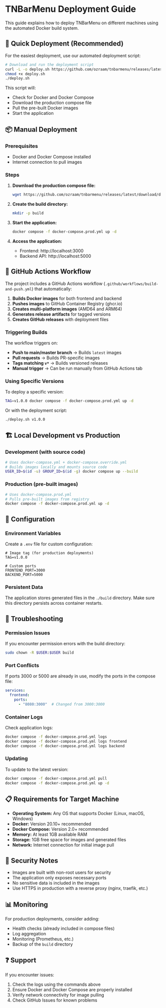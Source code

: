# TNBarMenu Deployment Guide

This guide explains how to deploy TNBarMenu on different machines using the automated Docker build system.

## 🚀 Quick Deployment (Recommended)

For the easiest deployment, use our automated deployment script:

```bash
# Download and run the deployment script
curl -L -o deploy.sh https://github.com/ozraam/tnbarmenu/releases/latest/download/deploy.sh
chmod +x deploy.sh
./deploy.sh
```

This script will:
- Check for Docker and Docker Compose
- Download the production compose file
- Pull the pre-built Docker images
- Start the application

## 📦 Manual Deployment

### Prerequisites
- Docker and Docker Compose installed
- Internet connection to pull images

### Steps

1. **Download the production compose file:**
   ```bash
   wget https://github.com/ozraam/tnbarmenu/releases/latest/download/docker-compose.prod.yml
   ```

2. **Create the build directory:**
   ```bash
   mkdir -p build
   ```

3. **Start the application:**
   ```bash
   docker compose -f docker-compose.prod.yml up -d
   ```

4. **Access the application:**
   - Frontend: http://localhost:3000
   - Backend API: http://localhost:5000

## 🔄 GitHub Actions Workflow

The project includes a GitHub Actions workflow (`.github/workflows/build-and-push.yml`) that automatically:

1. **Builds Docker images** for both frontend and backend
2. **Pushes images** to GitHub Container Registry (ghcr.io)
3. **Creates multi-platform images** (AMD64 and ARM64)
4. **Generates release artifacts** for tagged versions
5. **Creates GitHub releases** with deployment files

### Triggering Builds

The workflow triggers on:
- **Push to main/master branch** → Builds `latest` images
- **Pull requests** → Builds PR-specific images  
- **Tags matching `v*`** → Builds versioned releases
- **Manual trigger** → Can be run manually from GitHub Actions tab

### Using Specific Versions

To deploy a specific version:
```bash
TAG=v1.0.0 docker compose -f docker-compose.prod.yml up -d
```

Or with the deployment script:
```bash
./deploy.sh v1.0.0
```

## 🏗️ Local Development vs Production

### Development (with source code)
```bash
# Uses docker-compose.yml + docker-compose.override.yml
# Builds images locally and mounts source code
USER_ID=$(id -u) GROUP_ID=$(id -g) docker compose up --build
```

### Production (pre-built images)
```bash
# Uses docker-compose.prod.yml
# Pulls pre-built images from registry
docker compose -f docker-compose.prod.yml up -d
```

## 🔧 Configuration

### Environment Variables

Create a `.env` file for custom configuration:
```env
# Image tag (for production deployments)
TAG=v1.0.0

# Custom ports
FRONTEND_PORT=3000
BACKEND_PORT=5000
```

### Persistent Data

The application stores generated files in the `./build` directory. Make sure this directory persists across container restarts.

## 🚨 Troubleshooting

### Permission Issues
If you encounter permission errors with the build directory:
```bash
sudo chown -R $USER:$USER build
```

### Port Conflicts
If ports 3000 or 5000 are already in use, modify the ports in the compose file:
```yaml
services:
  frontend:
    ports:
      - "8080:3000"  # Changed from 3000:3000
```

### Container Logs
Check application logs:
```bash
docker compose -f docker-compose.prod.yml logs
docker compose -f docker-compose.prod.yml logs frontend
docker compose -f docker-compose.prod.yml logs backend
```

### Updating
To update to the latest version:
```bash
docker compose -f docker-compose.prod.yml pull
docker compose -f docker-compose.prod.yml up -d
```

## 📋 Requirements for Target Machine

- **Operating System:** Any OS that supports Docker (Linux, macOS, Windows)
- **Docker:** Version 20.10+ recommended
- **Docker Compose:** Version 2.0+ recommended  
- **Memory:** At least 1GB available RAM
- **Storage:** 1GB free space for images and generated files
- **Network:** Internet connection for initial image pull

## 🔐 Security Notes

- Images are built with non-root users for security
- The application only exposes necessary ports
- No sensitive data is included in the images
- Use HTTPS in production with a reverse proxy (nginx, traefik, etc.)

## 📊 Monitoring

For production deployments, consider adding:
- Health checks (already included in compose files)
- Log aggregation
- Monitoring (Prometheus, etc.)
- Backup of the `build` directory

## ❓ Support

If you encounter issues:
1. Check the logs using the commands above
2. Ensure Docker and Docker Compose are properly installed
3. Verify network connectivity for image pulling
4. Check GitHub Issues for known problems

